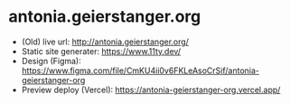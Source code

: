 # antonia.geierstanger.org

* (Old) live url: http://antonia.geierstanger.org/
* Static site generater: https://www.11ty.dev/
* Design (Figma): https://www.figma.com/file/CmKU4ii0v6FKLeAsoCrSif/antonia-geierstanger-org
* Preview deploy (Vercel): https://antonia-geierstanger-org.vercel.app/


